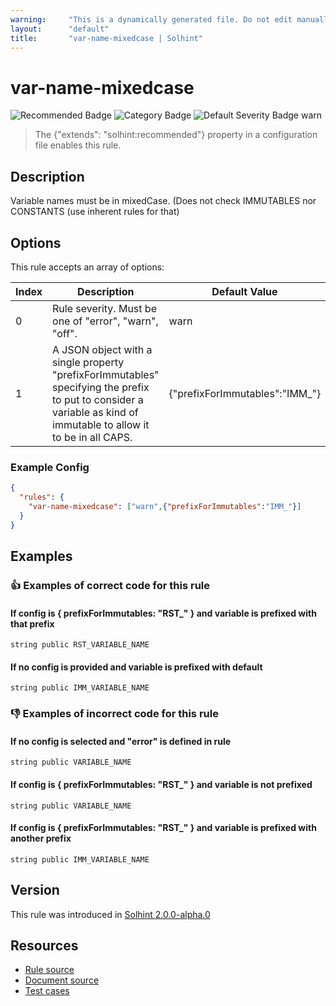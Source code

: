 ```yaml
---
warning:     "This is a dynamically generated file. Do not edit manually."
layout:      "default"
title:       "var-name-mixedcase | Solhint"
---
```


# var-name-mixedcase
![Recommended Badge](https://img.shields.io/badge/-Recommended-brightgreen)
![Category Badge](https://img.shields.io/badge/-Style%20Guide%20Rules-informational)
![Default Severity Badge warn](https://img.shields.io/badge/Default%20Severity-warn-yellow)
> The {"extends": "solhint:recommended"} property in a configuration file enables this rule.


## Description
Variable names must be in mixedCase. (Does not check IMMUTABLES nor CONSTANTS (use inherent rules for that)

## Options
This rule accepts an array of options:

| Index | Description                                                                                                                                                        | Default Value                  |
| ----- | ------------------------------------------------------------------------------------------------------------------------------------------------------------------ | ------------------------------ |
| 0     | Rule severity. Must be one of "error", "warn", "off".                                                                                                              | warn                           |
| 1     | A JSON object with a single property "prefixForImmutables" specifying the prefix to put to consider a variable as kind of immutable to allow it to be in all CAPS. | {"prefixForImmutables":"IMM_"} |


### Example Config
```json
{
  "rules": {
    "var-name-mixedcase": ["warn",{"prefixForImmutables":"IMM_"}]
  }
}
```


## Examples
### 👍 Examples of **correct** code for this rule

#### If config is { prefixForImmutables: "RST_" } and variable is prefixed with that prefix

```solidity
string public RST_VARIABLE_NAME
```

#### If no config is provided and variable is prefixed with default

```solidity
string public IMM_VARIABLE_NAME
```

### 👎 Examples of **incorrect** code for this rule

#### If no config is selected and "error" is defined in rule

```solidity
string public VARIABLE_NAME
```

#### If config is { prefixForImmutables: "RST_" } and variable is not prefixed

```solidity
string public VARIABLE_NAME
```

#### If config is { prefixForImmutables: "RST_" } and variable is prefixed with another prefix

```solidity
string public IMM_VARIABLE_NAME
```

## Version
This rule was introduced in [Solhint 2.0.0-alpha.0](https://github.com/protofire/solhint/blob/v2.0.0-alpha.0)

## Resources
- [Rule source](https://github.com/protofire/solhint/blob/master/lib/rules/naming/var-name-mixedcase.js)
- [Document source](https://github.com/protofire/solhint/blob/master/docs/rules/naming/var-name-mixedcase.md)
- [Test cases](https://github.com/protofire/solhint/blob/master/test/rules/naming/var-name-mixedcase.js)
